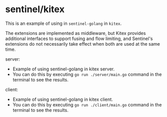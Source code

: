 # sentinel/kitex

This is an example of using in `sentinel-golang` in `kitex`.

The extensions are implemented as middleware,
but Kitex provides additional interfaces to support fusing and flow limiting, and Sentinel's extensions do not 
necessarily take effect when both are used at the same time.

server:
- Example of using sentinel-golang in kitex server.
- You can do this by executing `go run ./server/main.go` command in the terminal to see the results.

client:
- Example of using sentinel-golang in kitex client.
- You can do this by executing `go run ./client/main.go` command in the terminal to see the results.

